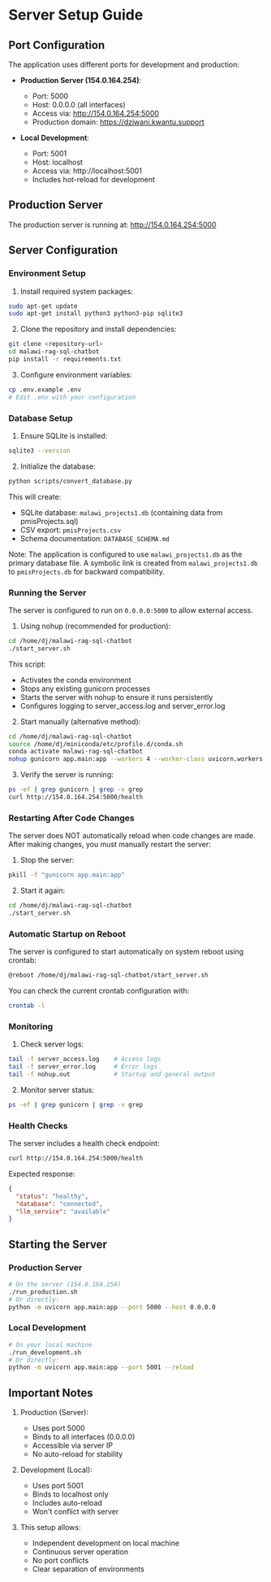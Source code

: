 # Server Setup Guide

## Port Configuration

The application uses different ports for development and production:

- **Production Server (154.0.164.254)**:
  - Port: 5000
  - Host: 0.0.0.0 (all interfaces)
  - Access via: http://154.0.164.254:5000
  - Production domain: https://dziwani.kwantu.support

- **Local Development**:
  - Port: 5001
  - Host: localhost
  - Access via: http://localhost:5001
  - Includes hot-reload for development

## Production Server

The production server is running at:
http://154.0.164.254:5000

## Server Configuration

### Environment Setup

1. Install required system packages:
```bash
sudo apt-get update
sudo apt-get install python3 python3-pip sqlite3
```

2. Clone the repository and install dependencies:
```bash
git clone <repository-url>
cd malawi-rag-sql-chatbot
pip install -r requirements.txt
```

3. Configure environment variables:
```bash
cp .env.example .env
# Edit .env with your configuration
```

### Database Setup

1. Ensure SQLite is installed:
```bash
sqlite3 --version
```

2. Initialize the database:
```bash
python scripts/convert_database.py
```

This will create:
- SQLite database: `malawi_projects1.db` (containing data from pmisProjects.sql)
- CSV export: `pmisProjects.csv`
- Schema documentation: `DATABASE_SCHEMA.md`

Note: The application is configured to use `malawi_projects1.db` as the primary database file. A symbolic link is created from `malawi_projects1.db` to `pmisProjects.db` for backward compatibility.

### Running the Server

The server is configured to run on `0.0.0.0:5000` to allow external access.

1. Using nohup (recommended for production):
```bash
cd /home/dj/malawi-rag-sql-chatbot
./start_server.sh
```

This script:
- Activates the conda environment
- Stops any existing gunicorn processes
- Starts the server with nohup to ensure it runs persistently
- Configures logging to server_access.log and server_error.log

2. Start manually (alternative method):
```bash
cd /home/dj/malawi-rag-sql-chatbot
source /home/dj/miniconda/etc/profile.d/conda.sh
conda activate malawi-rag-sql-chatbot
nohup gunicorn app.main:app --workers 4 --worker-class uvicorn.workers.UvicornWorker --bind 0.0.0.0:5000 --access-logfile server_access.log --error-logfile server_error.log --log-level info > nohup.out 2>&1 &
```

3. Verify the server is running:
```bash
ps -ef | grep gunicorn | grep -v grep
curl http://154.0.164.254:5000/health
```

### Restarting After Code Changes

The server does NOT automatically reload when code changes are made. After making changes, you must manually restart the server:

1. Stop the server:
```bash
pkill -f "gunicorn app.main:app"
```

2. Start it again:
```bash
cd /home/dj/malawi-rag-sql-chatbot
./start_server.sh
```

### Automatic Startup on Reboot

The server is configured to start automatically on system reboot using crontab:

```bash
@reboot /home/dj/malawi-rag-sql-chatbot/start_server.sh
```

You can check the current crontab configuration with:
```bash
crontab -l
```

### Monitoring

1. Check server logs:
```bash
tail -f server_access.log    # Access logs
tail -f server_error.log     # Error logs
tail -f nohup.out            # Startup and general output
```

2. Monitor server status:
```bash
ps -ef | grep gunicorn | grep -v grep
```

### Health Checks

The server includes a health check endpoint:
```bash
curl http://154.0.164.254:5000/health
```

Expected response:
```json
{
  "status": "healthy",
  "database": "connected",
  "llm_service": "available"
}
```

## Starting the Server

### Production Server
```bash
# On the server (154.0.164.254)
./run_production.sh
# Or directly:
python -m uvicorn app.main:app --port 5000 --host 0.0.0.0
```

### Local Development
```bash
# On your local machine
./run_development.sh
# Or directly:
python -m uvicorn app.main:app --port 5001 --reload
```

## Important Notes

1. Production (Server):
   - Uses port 5000
   - Binds to all interfaces (0.0.0.0)
   - Accessible via server IP
   - No auto-reload for stability

2. Development (Local):
   - Uses port 5001
   - Binds to localhost only
   - Includes auto-reload
   - Won't conflict with server

3. This setup allows:
   - Independent development on local machine
   - Continuous server operation
   - No port conflicts
   - Clear separation of environments
